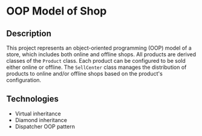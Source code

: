 # OOP Model of Shop

## Description

This project represents an object-oriented programming (OOP) model of a store, which includes both online and offline shops. All products are derived classes of the `Product` class. Each product can be configured to be sold either online or offline. The `SellCenter` class manages the distribution of products to online and/or offline shops based on the product's configuration.

## Technologies

- Virtual inheritance
- Diamond inheritance
- Dispatcher OOP pattern
